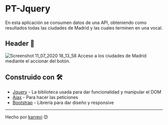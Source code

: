 # PT-Jquery
En esta aplicación se consumen datos de una API, obteniendo como resultados todas las ciudades de Madrid y las cuales terminen en una vocal.

## Header 🚀
![Screenshot 11_07_2020 18_13_58](https://user-images.githubusercontent.com/51401631/87229336-849c1e00-c3a7-11ea-939c-08f3d5fa1010.png)
Acceso a los ciudades de Madrid mediante el accionar del botón.

## Construido con 🛠️

* [Jquery](https://jquery.com/) - La biblioteca usada para dar funcionalidad y manipular el DOM
* [Ajax](https://api.jquery.com/jQuery.ajax/) - Para hacer las peticiones
* [Bootstrap](https://getbootstrap.com/docs/4.5/getting-started/introduction/) - Librería para dar diseño y responsive

---

Hecho por [karrevi](https://github.com/karrevi)
😊
